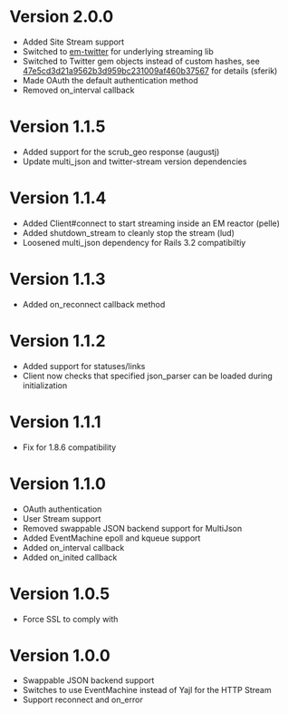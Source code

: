 Version 2.0.0
=============

* Added Site Stream support
* Switched to [em-twitter](https://github.com/spagalloco/em-twitter) for underlying streaming lib
* Switched to Twitter gem objects instead of custom hashes, see [47e5cd3d21a9562b3d959bc231009af460b37567](https://github.com/intridea/tweetstream/commit/47e5cd3d21a9562b3d959bc231009af460b37567) for details (sferik)
* Made OAuth the default authentication method
* Removed on_interval callback

Version 1.1.5
=============

* Added support for the scrub_geo response (augustj)
* Update multi_json and twitter-stream version dependencies

Version 1.1.4
=============

* Added Client#connect to start streaming inside an EM reactor (pelle)
* Added shutdown_stream to cleanly stop the stream (lud)
* Loosened multi_json dependency for Rails 3.2 compatibiltiy

Version 1.1.3
=============

* Added on_reconnect callback method

Version 1.1.2
=============

* Added support for statuses/links
* Client now checks that specified json_parser can be loaded during initialization

Version 1.1.1
=============

* Fix for 1.8.6 compatibility

Version 1.1.0
=============

* OAuth authentication
* User Stream support
* Removed swappable JSON backend support for MultiJson
* Added EventMachine epoll and kqueue support
* Added on_interval callback
* Added on_inited callback

Version 1.0.5
=============

* Force SSL to comply with

Version 1.0.0
=============

* Swappable JSON backend support
* Switches to use EventMachine instead of Yajl for the HTTP Stream
* Support reconnect and on_error
